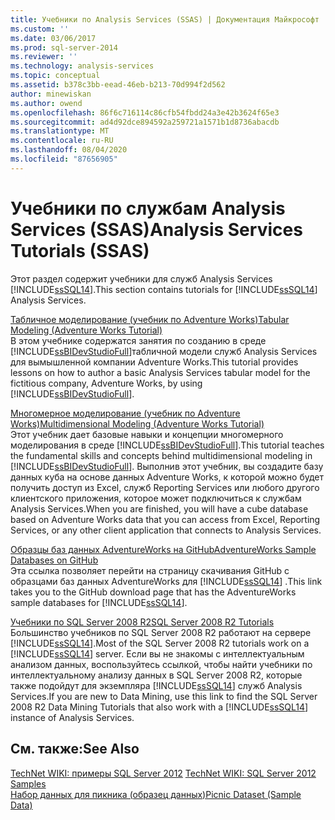 ```yaml
---
title: Учебники по Analysis Services (SSAS) | Документация Майкрософт
ms.custom: ''
ms.date: 03/06/2017
ms.prod: sql-server-2014
ms.reviewer: ''
ms.technology: analysis-services
ms.topic: conceptual
ms.assetid: b378c3bb-eead-46eb-b213-70d994f2d562
author: minewiskan
ms.author: owend
ms.openlocfilehash: 86f6c716114c86cfb54fbdd24a3e42b3624f65e3
ms.sourcegitcommit: ad4d92dce894592a259721a1571b1d8736abacdb
ms.translationtype: MT
ms.contentlocale: ru-RU
ms.lasthandoff: 08/04/2020
ms.locfileid: "87656905"
---
```

# <a name="analysis-services-tutorials-ssas"></a><span data-ttu-id="8c215-102">Учебники по службам Analysis Services (SSAS)</span><span class="sxs-lookup"><span data-stu-id="8c215-102">Analysis Services Tutorials (SSAS)</span></span>
  <span data-ttu-id="8c215-103">Этот раздел содержит учебники для служб Analysis Services [!INCLUDE[ssSQL14](../includes/sssql14-md.md)].</span><span class="sxs-lookup"><span data-stu-id="8c215-103">This section contains tutorials for [!INCLUDE[ssSQL14](../includes/sssql14-md.md)] Analysis Services.</span></span>  
  
 [<span data-ttu-id="8c215-104">Табличное моделирование (учебник по Adventure Works)</span><span class="sxs-lookup"><span data-stu-id="8c215-104">Tabular Modeling &#40;Adventure Works Tutorial&#41;</span></span>](tabular-modeling-adventure-works-tutorial.md)  
 <span data-ttu-id="8c215-105">В этом учебнике содержатся занятия по созданию в среде [!INCLUDE[ssBIDevStudioFull](../includes/ssbidevstudiofull-md.md)]табличной модели служб Analysis Services для вымышленной компании Adventure Works.</span><span class="sxs-lookup"><span data-stu-id="8c215-105">This tutorial provides lessons on how to author a basic Analysis Services tabular model for the fictitious company, Adventure Works, by using [!INCLUDE[ssBIDevStudioFull](../includes/ssbidevstudiofull-md.md)].</span></span>  
  
 [<span data-ttu-id="8c215-106">Многомерное моделирование (учебник по Adventure Works)</span><span class="sxs-lookup"><span data-stu-id="8c215-106">Multidimensional Modeling &#40;Adventure Works Tutorial&#41;</span></span>](multidimensional-modeling-adventure-works-tutorial.md)  
 <span data-ttu-id="8c215-107">Этот учебник дает базовые навыки и концепции многомерного моделирования в среде [!INCLUDE[ssBIDevStudioFull](../includes/ssbidevstudiofull-md.md)].</span><span class="sxs-lookup"><span data-stu-id="8c215-107">This tutorial teaches the fundamental skills and concepts behind multidimensional modeling in [!INCLUDE[ssBIDevStudioFull](../includes/ssbidevstudiofull-md.md)].</span></span> <span data-ttu-id="8c215-108">Выполнив этот учебник, вы создадите базу данных куба на основе данных Adventure Works, к которой можно будет получить доступ из Excel, служб Reporting Services или любого другого клиентского приложения, которое может подключиться к службам Analysis Services.</span><span class="sxs-lookup"><span data-stu-id="8c215-108">When you are finished, you will have a cube database based on Adventure Works data that you can access from Excel, Reporting Services, or any other client application that connects to Analysis Services.</span></span>  
  
 [<span data-ttu-id="8c215-109">Образцы баз данных AdventureWorks на GitHub</span><span class="sxs-lookup"><span data-stu-id="8c215-109">AdventureWorks Sample Databases on GitHub</span></span>](https://github.com/Microsoft/sql-server-samples/releases/tag/adventureworks)  
 <span data-ttu-id="8c215-110">Эта ссылка позволяет перейти на страницу скачивания GitHub с образцами баз данных AdventureWorks для [!INCLUDE[ssSQL14](../includes/sssql14-md.md)] .</span><span class="sxs-lookup"><span data-stu-id="8c215-110">This link takes you to the GitHub download page that has the AdventureWorks sample databases for [!INCLUDE[ssSQL14](../includes/sssql14-md.md)].</span></span>  
  
 [<span data-ttu-id="8c215-111">Учебники по SQL Server 2008 R2</span><span class="sxs-lookup"><span data-stu-id="8c215-111">SQL Server 2008 R2 Tutorials</span></span>](https://go.microsoft.com/fwlink/?linkID=220944)  
 <span data-ttu-id="8c215-112">Большинство учебников по SQL Server 2008 R2 работают на сервере [!INCLUDE[ssSQL14](../includes/sssql14-md.md)].</span><span class="sxs-lookup"><span data-stu-id="8c215-112">Most of the SQL Server 2008 R2 tutorials work on a [!INCLUDE[ssSQL14](../includes/sssql14-md.md)] server.</span></span> <span data-ttu-id="8c215-113">Если вы не знакомы с интеллектуальным анализом данных, воспользуйтесь ссылкой, чтобы найти учебники по интеллектуальному анализу данных в SQL Server 2008 R2, которые также подойдут для экземпляра [!INCLUDE[ssSQL14](../includes/sssql14-md.md)] служб Analysis Services.</span><span class="sxs-lookup"><span data-stu-id="8c215-113">If you are new to Data Mining, use this link to find the SQL Server 2008 R2 Data Mining Tutorials that also work with a [!INCLUDE[ssSQL14](../includes/sssql14-md.md)] instance of Analysis Services.</span></span>  
  
## <a name="see-also"></a><span data-ttu-id="8c215-114">См. также:</span><span class="sxs-lookup"><span data-stu-id="8c215-114">See Also</span></span>  
 <span data-ttu-id="8c215-115">[TechNet WIKI: примеры SQL Server 2012](https://go.microsoft.com/fwlink/?linkID=220734) </span><span class="sxs-lookup"><span data-stu-id="8c215-115">[TechNet WIKI: SQL Server 2012 Samples](https://go.microsoft.com/fwlink/?linkID=220734) </span></span>  
 [<span data-ttu-id="8c215-116">Набор данных для пикника (образец данных)</span><span class="sxs-lookup"><span data-stu-id="8c215-116">Picnic Dataset (Sample Data)</span></span>](https://go.microsoft.com/fwlink/?linkID=219108)  
  
  
